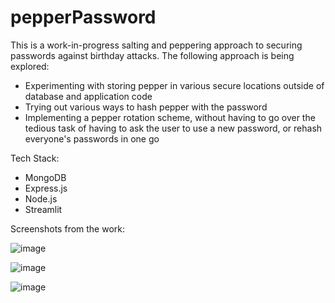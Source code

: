 # pepperPassword

This is a work-in-progress salting and peppering approach to securing passwords against birthday attacks. The following approach is being explored:

<ul>
  <li>Experimenting with storing pepper in various secure locations outside of database and application code</li>
  <li>Trying out various ways to hash pepper with the password</li>
  <li>Implementing a pepper rotation scheme, without having to go over the tedious task of having to ask the user to use a new password, or rehash everyone's passwords in one go</li>
</ul>

Tech Stack:

<ul>
  <li>MongoDB</li>
  <li>Express.js</li>
  <li>Node.js</li>
  <li>Streamlit</li>
</ul>

Screenshots from the work:

![image](https://github.com/ShreeluSantosh/pepperPassword/assets/94289402/eb890ec3-3262-4bdd-b0fc-ea6ae86151af)

![image](https://github.com/ShreeluSantosh/pepperPassword/assets/94289402/b27ce45e-a082-47f1-9748-fdde58864a37)

![image](https://github.com/ShreeluSantosh/pepperPassword/assets/94289402/b66c35ad-3f05-4589-95f8-250ed82279a1)
